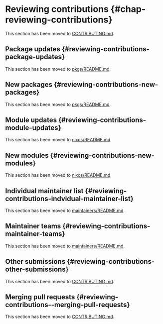 # Reviewing contributions {#chap-reviewing-contributions}

This section has been moved to [CONTRIBUTING.md](https://github.com/NixOS/nixpkgs/blob/master/CONTRIBUTING.md).

## Package updates {#reviewing-contributions-package-updates}

This section has been moved to [pkgs/README.md](https://github.com/NixOS/nixpkgs/blob/master/pkgs/README.md).

## New packages {#reviewing-contributions-new-packages}

This section has been moved to [pkgs/README.md](https://github.com/NixOS/nixpkgs/blob/master/pkgs/README.md).

## Module updates {#reviewing-contributions-module-updates}

This section has been moved to [nixos/README.md](https://github.com/NixOS/nixpkgs/blob/master/nixos/README.md).

## New modules {#reviewing-contributions-new-modules}

This section has been moved to [nixos/README.md](https://github.com/NixOS/nixpkgs/blob/master/nixos/README.md).

## Individual maintainer list {#reviewing-contributions-indvidual-maintainer-list}

This section has been moved to [maintainers/README.md](https://github.com/NixOS/nixpkgs/blob/master/maintainers/README.md).

## Maintainer teams {#reviewing-contributions-maintainer-teams}

This section has been moved to [maintainers/README.md](https://github.com/NixOS/nixpkgs/blob/master/maintainers/README.md).

## Other submissions {#reviewing-contributions-other-submissions}

This section has been moved to [CONTRIBUTING.md](https://github.com/NixOS/nixpkgs/blob/master/CONTRIBUTING.md).

## Merging pull requests {#reviewing-contributions--merging-pull-requests}

This section has been moved to [CONTRIBUTING.md](https://github.com/NixOS/nixpkgs/blob/master/CONTRIBUTING.md).
